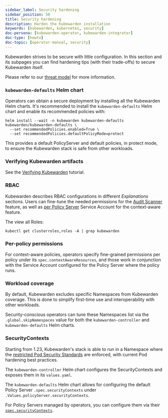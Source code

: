 ```yaml
---
sidebar_label: Security hardening
sidebar_position: 50
title: Security hardening
description: Harden the Kubewarden installation
keywords: [kubewarden, kubernetes, security]
doc-persona: [kubewarden-operator, kubewarden-integrator]
doc-type: [howto]
doc-topic: [operator-manual, security]
---
```


Kubewarden strives to be secure with little configuration.
In this section and its subpages you can find hardening tips (with their
trade-offs) to secure Kubewarden itself.

Please refer to our [threat model](../reference/threat-model) for more information.

### `kubewarden-defaults` Helm chart

Operators can obtain a secure deployment by installing all the
Kubewarden Helm charts. It's recommended to install the
`kubewarden-defaults` Helm chart and enable its recommended policies with:

```console
helm install --wait -n kubewarden kubewarden-defaults kubewarden/kubewarden-defaults \
  --set recommendedPolicies.enabled=True \
  --set recommendedPolicies.defaultPolicyMode=protect
```

This provides a default PolicyServer and default policies, in protect mode, to
ensure the Kubewarden stack is safe from other workloads.

### Verifying Kubewarden artifacts

See the [Verifying Kubewarden](../tutorials/verifying-kubewarden) tutorial.

### RBAC

Kubewarden describes RBAC configurations in different
_Explanations_ sections. Users can fine-tune the needed permissions for the
[Audit Scanner](../explanations/audit-scanner#permissions-and-serviceaccounts)
feature, as well as [per Policy Server](../explanations/context-aware-policies)
Service Account for the context-aware feature.

The view all Roles:

```console
kubectl get clusterroles,roles -A | grep kubewarden
```

### Per-policy permissions

For context-aware policies, operators specify fine-grained permissions per
policy under its `spec.contextAwareResources`, and those work in conjunction
with the Service Account configured for the Policy Server where the policy
runs.

### Workload coverage

By default, Kubewarden excludes specific Namespaces from Kubewarden coverage. This is
done to simplify first-time use and interoperability with other workloads.

Security-conscious operators can tune these Namespaces list via the
`.global.skipNamespaces` value for both the `kubewarden-controller` and
`kubewarden-defaults` Helm charts.

### SecurityContexts

Starting from 1.23, Kubewarden's stack is able to run in a Namespace
where the [restricted
Pod Security Standards](https://kubernetes.io/docs/concepts/security/pod-security-standards/#restricted)
are enforced, with current Pod hardening best practices.

The `kubewarden-controller` Helm chart configures the SecurityContexts and
exposes them in its `values.yaml`.

The `kubewarden-defaults` Helm chart allows for configuring the default Policy
Server `.spec.securityContexts` under `.Values.policyServer.securityContexts`.

For Policy Servers managed by operators, you can configure them via their
[`spec.securityContexts`](https://docs.kubewarden.io/reference/CRDs#policyserversecurity).
